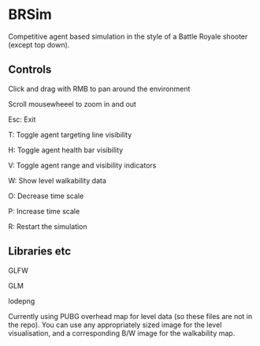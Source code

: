 # BRSim
 Competitive agent based simulation in the style of a Battle Royale shooter (except top down).


## Controls

 Click and drag with RMB to pan around the environment
 
 Scroll mousewheeel to zoom in and out
 
 Esc: Exit
 
 T: Toggle agent targeting line visibility
 
 H: Toggle agent health bar visibility
 
 V: Toggle agent range and visibility indicators
 
 W: Show level walkability data
 
 O: Decrease time scale
 
 P: Increase time scale
 
 R: Restart the simulation

## Libraries etc

GLFW

GLM

lodepng

Currently using PUBG overhead map for level data (so these files are not in the repo).
You can use any appropriately sized image for the level visualisation, and a corresponding B/W image for the walkability map.
